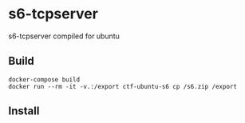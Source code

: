 # s6-tcpserver

s6-tcpserver compiled for ubuntu


## Build


```
docker-compose build 
docker run --rm -it -v.:/export ctf-ubuntu-s6 cp /s6.zip /export
```


## Install 


